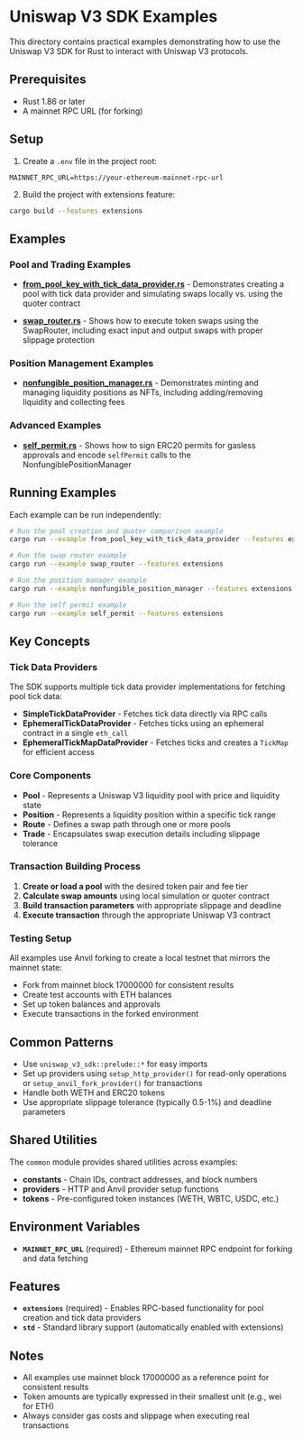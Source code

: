 # Uniswap V3 SDK Examples

This directory contains practical examples demonstrating how to use the Uniswap V3 SDK for Rust to interact with Uniswap
V3 protocols.

## Prerequisites

- Rust 1.86 or later
- A mainnet RPC URL (for forking)

## Setup

1. Create a `.env` file in the project root:

```env
MAINNET_RPC_URL=https://your-ethereum-mainnet-rpc-url
```

2. Build the project with extensions feature:

```bash
cargo build --features extensions
```

## Examples

### Pool and Trading Examples

- **[from_pool_key_with_tick_data_provider.rs](./from_pool_key_with_tick_data_provider.rs)** - Demonstrates creating a
  pool with tick data provider and simulating swaps locally vs. using the quoter contract

- **[swap_router.rs](./swap_router.rs)** - Shows how to execute token swaps using the SwapRouter, including exact input
  and output swaps with proper slippage protection

### Position Management Examples

- **[nonfungible_position_manager.rs](./nonfungible_position_manager.rs)** - Demonstrates minting and managing liquidity
  positions as NFTs, including adding/removing liquidity and collecting fees

### Advanced Examples

- **[self_permit.rs](./self_permit.rs)** - Shows how to sign ERC20 permits for gasless approvals and encode `selfPermit`
  calls to the NonfungiblePositionManager

## Running Examples

Each example can be run independently:

```bash
# Run the pool creation and quoter comparison example
cargo run --example from_pool_key_with_tick_data_provider --features extensions

# Run the swap router example
cargo run --example swap_router --features extensions

# Run the position manager example
cargo run --example nonfungible_position_manager --features extensions

# Run the self permit example
cargo run --example self_permit --features extensions
```

## Key Concepts

### Tick Data Providers

The SDK supports multiple tick data provider implementations for fetching pool tick data:

- **SimpleTickDataProvider** - Fetches tick data directly via RPC calls
- **EphemeralTickDataProvider** - Fetches ticks using an ephemeral contract in a single `eth_call`
- **EphemeralTickMapDataProvider** - Fetches ticks and creates a `TickMap` for efficient access

### Core Components

- **Pool** - Represents a Uniswap V3 liquidity pool with price and liquidity state
- **Position** - Represents a liquidity position within a specific tick range
- **Route** - Defines a swap path through one or more pools
- **Trade** - Encapsulates swap execution details including slippage tolerance

### Transaction Building Process

1. **Create or load a pool** with the desired token pair and fee tier
2. **Calculate swap amounts** using local simulation or quoter contract
3. **Build transaction parameters** with appropriate slippage and deadline
4. **Execute transaction** through the appropriate Uniswap V3 contract

### Testing Setup

All examples use Anvil forking to create a local testnet that mirrors the mainnet state:

- Fork from mainnet block 17000000 for consistent results
- Create test accounts with ETH balances
- Set up token balances and approvals
- Execute transactions in the forked environment

## Common Patterns

- Use `uniswap_v3_sdk::prelude::*` for easy imports
- Set up providers using `setup_http_provider()` for read-only operations or `setup_anvil_fork_provider()` for
  transactions
- Handle both WETH and ERC20 tokens
- Use appropriate slippage tolerance (typically 0.5-1%) and deadline parameters

## Shared Utilities

The `common` module provides shared utilities across examples:

- **constants** - Chain IDs, contract addresses, and block numbers
- **providers** - HTTP and Anvil provider setup functions
- **tokens** - Pre-configured token instances (WETH, WBTC, USDC, etc.)

## Environment Variables

- **`MAINNET_RPC_URL`** (required) - Ethereum mainnet RPC endpoint for forking and data fetching

## Features

- **`extensions`** (required) - Enables RPC-based functionality for pool creation and tick data providers
- **`std`** - Standard library support (automatically enabled with extensions)

## Notes

- All examples use mainnet block 17000000 as a reference point for consistent results
- Token amounts are typically expressed in their smallest unit (e.g., wei for ETH)
- Always consider gas costs and slippage when executing real transactions
